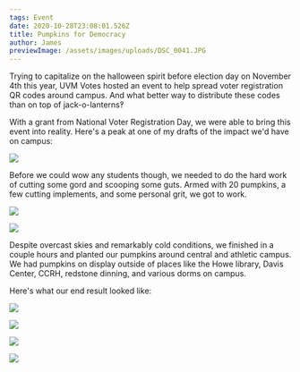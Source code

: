 ```yaml
---
tags: Event
date: 2020-10-28T23:08:01.526Z
title: Pumpkins for Democracy
author: James
previewImage: /assets/images/uploads/DSC_0041.JPG
---
```


Trying to capitalize on the halloween spirit before election day on November
4th this year, UVM Votes hosted an event to help spread voter registration QR
codes around campus. And what better way to distribute these codes than on top
of jack-o-lanterns‽

With a grant from National Voter Registration Day, we were able to bring this event into reality. Here's a peak at one of my drafts of the impact we'd have on campus:

![](/assets/images/uploads/planningpumpkinsfordemocracy.png)

Before we could wow any students though, we needed to do the hard work of cutting some gord and scooping some guts. Armed with 20 pumpkins, a few cutting implements, and some personal grit, we got to work.

![](/assets/images/uploads/dsc_0001.jpg)

![](/assets/images/uploads/dsc_0021.jpg)

Despite overcast skies and remarkably cold conditions, we finished in a couple hours and planted our pumpkins around central and athletic campus. We had pumpkins on display outside of places like the Howe library, Davis Center, CCRH, redstone dinning, and various dorms on campus.

Here's what our end result looked like:

![](/assets/images/uploads/dsc_0025.jpg)

![](/assets/images/uploads/dsc_0054.jpg)

![](/assets/images/uploads/dsc_0057.jpg)

![](/assets/images/uploads/dsc_0041.jpg)
